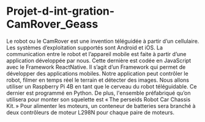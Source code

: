 # Projet-d-int-gration-CamRover_Geass
Le robot ou le CamRover est une invention téléguidée à partir d’un cellulaire. Les systèmes d’exploitation supportés sont Android et iOS. La communication entre le robot et l’appareil mobile est faite à partir d’une application développée par nous. Cette dernière est codée en JavaScript avec le Framework ReactNative. Il s’agit d’un Framework qui permet de développer des applications mobiles. Notre application peut contrôler le robot, filmer en temps réel le terrain et détecter des images. Nous allons utiliser un Raspberry Pi 4B en tant que le cerveau du robot téléguidable. Ce dernier est programmé en Python. De plus, l'ensemble préfabriqué qu’on utilisera pour monter son squelette est « The perseids Robot Car Chassis Kit. » Pour alimenter les moteurs, un conteneur de batteries sera branché à deux contrôleurs de moteur L298N pour chaque paire de moteurs.
